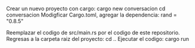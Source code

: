 Crear un nuevo proyecto con cargo:
cargo new conversacion
cd conversacion
Modigficar Cargo.toml, agregar la dependencia:
rand = "0.8.5"

Reemplazar el codigo de src/main.rs
por el codigo de este repositorio.
Regresas a la carpeta raiz del proyecto:
cd ..
Ejecutar el codigo:
cargo run
